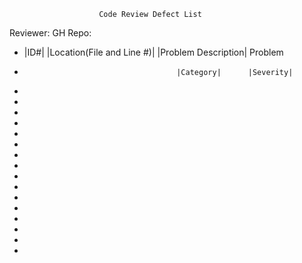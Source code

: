 						Code Review Defect List

Reviewer: 			GH Repo:



- |ID#|  |Location(File and Line #)|		|Problem Description|			  Problem
-										|Category|      |Severity|
-
-
-
-
-
-
-
-
-
-
-
-
-
-
-
-										
